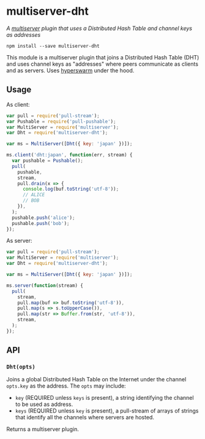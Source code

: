 # multiserver-dht

_A [multiserver](https://github.com/ssbc/multiserver) plugin that uses a Distributed Hash Table and channel keys as addresses_

```
npm install --save multiserver-dht
```

This module is a multiserver plugin that joins a Distributed Hash Table (DHT) and uses channel keys as "addresses" where peers communicate as clients and as servers. Uses [hyperswarm](https://github.com/hyperswarm) under the hood.

## Usage

As client:

```js
var pull = require('pull-stream');
var Pushable = require('pull-pushable');
var MultiServer = require('multiserver');
var Dht = require('multiserver-dht');

var ms = MultiServer([Dht({ key: 'japan' })]);

ms.client('dht:japan', function(err, stream) {
  var pushable = Pushable();
  pull(
    pushable,
    stream,
    pull.drain(x => {
      console.log(buf.toString('utf-8'));
      // ALICE
      // BOB
    }),
  );
  pushable.push('alice');
  pushable.push('bob');
});
```

As server:

```js
var pull = require('pull-stream');
var MultiServer = require('multiserver');
var Dht = require('multiserver-dht');

var ms = MultiServer([Dht({ key: 'japan' })]);

ms.server(function(stream) {
  pull(
    stream,
    pull.map(buf => buf.toString('utf-8')),
    pull.map(s => s.toUpperCase()),
    pull.map(str => Buffer.from(str, 'utf-8')),
    stream,
  );
});
```

## API

### `Dht(opts)`

Joins a global Distributed Hash Table on the Internet under the channel `opts.key` as the address. The `opts` may include:

* `key` (REQUIRED unless `keys` is present), a string identifying the channel to be used as address.
* `keys` (REQUIRED unless `key` is present), a pull-stream of arrays of strings that identify all the channels where servers are hosted.

Returns a multiserver plugin.
